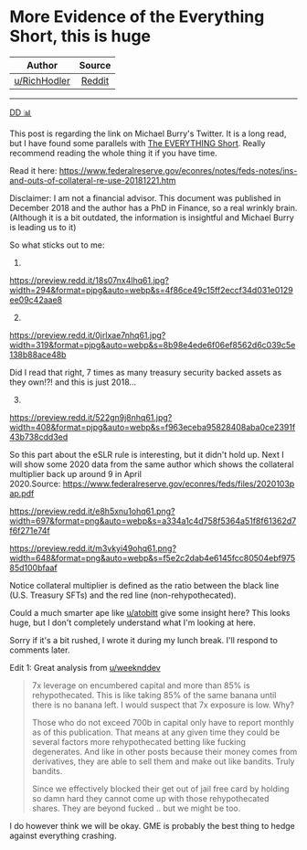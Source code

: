 More Evidence of the Everything Short, this is huge
===================================================

| Author       | Source       | 
| :-------------: |:-------------:|
|  [u/RichHodler](https://www.reddit.com/user/RichHodler/) | [Reddit](https://www.reddit.com/r/GME/comments/mhnn3i/more_evidence_of_the_everything_short_this_is_huge/) | 

---


[DD 📊](https://www.reddit.com/r/GME/search?q=flair_name%3A%22DD%20%F0%9F%93%8A%22&restrict_sr=1)

This post is regarding the link on Michael Burry's Twitter. It is a long read, but I have found some parallels with [The EVERYTHING Short](https://www.reddit.com/r/GME/comments/mgucv2/the_everything_short/). Really recommend reading the whole thing it if you have time.

Read it here: <https://www.federalreserve.gov/econres/notes/feds-notes/ins-and-outs-of-collateral-re-use-20181221.htm>

Disclaimer: I am not a financial advisor. This document was published in December 2018 and the author has a PhD in Finance, so a real wrinkly brain. (Although it is a bit outdated, the information is insightful and Michael Burry is leading us to it)

So what sticks out to me:

1.

<https://preview.redd.it/18s07nx4lhq61.jpg?width=294&format=pjpg&auto=webp&s=4f86ce49c15ff2eccf34d031e0129ee09c42aae8>

2.

<https://preview.redd.it/0jrlxae7nhq61.jpg?width=319&format=pjpg&auto=webp&s=8b98e4ede6f06ef8562d6c039c5e138b88ace48b>

Did I read that right, 7 times as many treasury security backed assets as they own!?! and this is just 2018...

3.

<https://preview.redd.it/522gn9j8nhq61.jpg?width=408&format=pjpg&auto=webp&s=f963eceba95828408aba0ce2391f43b738cdd3ed>

So this part about the eSLR rule is interesting, but it didn't hold up. Next I will show some 2020 data from the same author which shows the collateral multiplier back up around 9 in April 2020.Source: <https://www.federalreserve.gov/econres/feds/files/2020103pap.pdf>

<https://preview.redd.it/e8h5xnu1ohq61.png?width=697&format=png&auto=webp&s=a334a1c4d758f5364a51f8f61362d7f6f271e74f>

<https://preview.redd.it/m3vkyi49ohq61.png?width=648&format=png&auto=webp&s=f5e2c2dab4e6145fcc80504ebf97585d100bfaaf>

Notice collateral multiplier is defined as the ratio between the black line (U.S. Treasury SFTs) and the red line (non-rehypothecated).

Could a much smarter ape like [u/atobitt](https://www.reddit.com/u/atobitt/) give some insight here? This looks huge, but I don't completely understand what I'm looking at here.

Sorry if it's a bit rushed, I wrote it during my lunch break. I'll respond to comments later.

Edit 1: Great analysis from [u/weeknddev](https://www.reddit.com/u/weeknddev/)

> 7x leverage on encumbered capital and more than 85% is rehypothecated. This is like taking 85% of the same banana until there is no banana left. I would suspect that 7x exposure is low. Why?
>
> Those who do not exceed 700b in capital only have to report monthly as of this publication. That means at any given time they could be several factors more rehypothecated betting like fucking degenerates. And like in other posts because their money comes from derivatives, they are able to sell them and make out like bandits. Truly bandits.
>
> Since we effectively blocked their get out of jail free card by holding so damn hard they cannot come up with those rehypothecated shares. They are beyond fucked .. but we might be too.

I do however think we will be okay. GME is probably the best thing to hedge against everything crashing.
